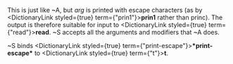  



This is just like &#126;A, but *arg* is printed with escape characters (as by <DictionaryLink styled={true} term={"prin1"}><b>prin1</b></DictionaryLink> rather than princ). The output is therefore suitable for input to <DictionaryLink styled={true} term={"read"}><b>read</b></DictionaryLink>. &#126;S accepts all the arguments and modifiers that &#126;A does. 



&#126;S binds <DictionaryLink styled={true} term={"print-escape"}><b>\*print-escape\*</b></DictionaryLink> to <DictionaryLink styled={true} term={"t"}><b>t</b></DictionaryLink>. 



